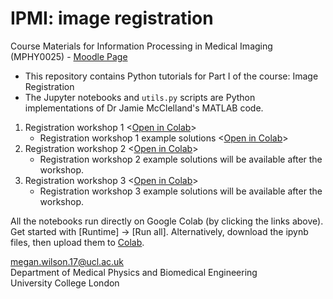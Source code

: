 # IPMI: image registration

Course Materials for Information Processing in Medical Imaging (MPHY0025) - [Moodle Page][moodle_page]

- This repository contains Python tutorials for Part I of the course: Image Registration 
- The Jupyter notebooks and `utils.py` scripts are Python implementations of Dr Jamie McClelland's MATLAB code. 

1. Registration workshop 1 <[Open in Colab](https://colab.research.google.com/github/meganzoe/ipmi-registration/blob/master/workshop_1/registration_workshop_1.ipynb)>
   * Registration workshop 1 example solutions <[Open in Colab](https://colab.research.google.com/github/meganzoe/ipmi-registration/blob/master/workshop_1/registration_workshop_1_example_solution.ipynb)>
2. Registration workshop 2 <[Open in Colab](https://colab.research.google.com/github/meganzoe/ipmi-registration/blob/master/workshop_2/registration_workshop_2.ipynb)>
   * Registration workshop 2 example solutions will be available after the workshop.
3. Registration workshop 3 <[Open in Colab](https://colab.research.google.com/github/meganzoe/ipmi-registration/blob/master/workshop_3/registration_workshop_3.ipynb)>
   * Registration workshop 3 example solutions will be available after the workshop.


All the notebooks run directly on Google Colab (by clicking the links above). Get started with [Runtime] -> [Run all]. Alternatively, download the ipynb files, then upload them to [Colab](https://colab.research.google.com). 

megan.wilson.17@ucl.ac.uk  
Department of Medical Physics and Biomedical Engineering  
University College London

[moodle_page]: https://moodle-1819.ucl.ac.uk/course/view.php?id=6301

